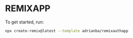 # REMIXAPP

To get started, run:

```sh
npx create-remix@latest --template adrianba/remixauthapp
```
